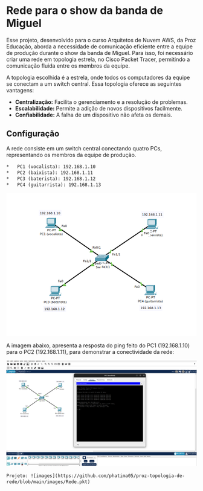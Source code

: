 # Rede para o show da banda de Miguel

Esse projeto, desenvolvido para o curso Arquitetos de Nuvem AWS, da Proz Educação, aborda a necessidade de comunicação eficiente entre a equipe de produção durante o show da banda de Miguel. Para isso, foi necessário criar uma rede em topologia estrela, no Cisco Packet Tracer, permitindo a comunicação fluida entre os membros da equipe.

A topologia escolhida é a estrela, onde todos os computadores da equipe se conectam a um switch central. Essa topologia oferece as seguintes vantagens:

*   **Centralização:** Facilita o gerenciamento e a resolução de problemas.
*   **Escalabilidade:** Permite a adição de novos dispositivos facilmente.
*   **Confiabilidade:** A falha de um dispositivo não afeta os demais.


## Configuração

A rede consiste em um switch central conectando quatro PCs, representando os membros da equipe de produção.

    *   PC1 (vocalista): 192.168.1.10
    *   PC2 (baixista): 192.168.1.11
    *   PC3 (baterista): 192.168.1.12
    *   PC4 (guitarrista): 192.168.1.13

![images](https://github.com/phatima05/proz-topologia-de-rede/blob/main/images/Topologia_Rede_CISCO.png)


A imagem abaixo, apresenta a resposta do ping feito do PC1 (192.168.1.10) para o PC2 (192.168.1.11), para demonstrar a conectividade da rede:

![images](https://github.com/phatima05/proz-topologia-de-rede/blob/main/images/Rede_CISCO.png)

```
Projeto: ![images](https://github.com/phatima05/proz-topologia-de-rede/blob/main/images/Rede.pkt)
